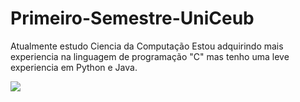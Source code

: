 # Primeiro-Semestre-UniCeub
Atualmente estudo Ciencia da Computação
Estou adquirindo mais experiencia na linguagem de programação "C" mas tenho uma leve experiencia em Python e Java.

<div>
 <a href="https://www.linkedin.com/in/nathan-henrique-a6a496364" target="_blank"><img src="https://img.shields.io/badge/-LinkedIn-%230077B5?style=for-the-badge&logo=linkedin&logoColor=white" target="_blank"></a>
 </div>
